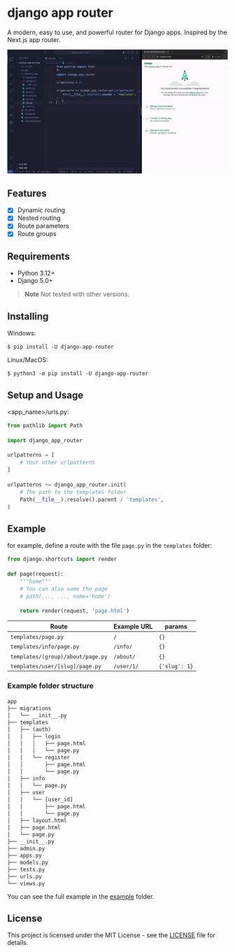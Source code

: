 # django app router

A modern, easy to use, and powerful router for Django apps. Inspired by the Next.js app router.

![Django App Router](https://raw.githubusercontent.com/staciax/django-app-router/master/docs/django-app-router-800.gif)

## Features

- [x] Dynamic routing
- [x] Nested routing
- [x] Route parameters
- [x] Route groups

## Requirements


- Python 3.12+
- Django 5.0+

> **Note**
> Not tested with other versions.

## Installing

Windows: <br>

```
$ pip install -U django-app-router
```

Linux/MacOS:

```
$ python3 -m pip install -U django-app-router
```

## Setup and Usage

<app_name>/urls.py:

```python
from pathlib import Path

import django_app_router

urlpatterns = [
    # Your other urlpatterns
]

urlpatterns += django_app_router.init(
    # The path to the templates folder
    Path(__file__).resolve().parent / 'templates',
)
```

## Example

for example, define a route with the file `page.py` in the `templates` folder:

```python
from django.shortcuts import render

def page(request):
    """home"""
    # You can also name the page
    # path(..., ..., name='home')

    return render(request, 'page.html')

```

| Route                             | Example URL | params        |
| --------------------------------- | ----------- | ------------- |
| `templates/page.py`               | `/`         | `{}`          |
| `templates/info/page.py`          | `/info/`    | `{}`          |
| `templates/(group)/about/page.py` | `/about/`   | `{}`          |
| `templates/user/[slug]/page.py`   | `/user/1/`  | `{'slug': 1}` |

### Example folder structure

```
app
├── migrations
│   └── __init__.py
├── templates
│   ├── (auth)
│   │   ├── login
│   │   │   ├── page.html
│   │   │   └── page.py
│   │   └── register
│   │       ├── page.html
│   │       └── page.py
│   ├── info
│   │   └── page.py
│   ├── user
│   │   └── [user_id]
│   │       ├── page.html
│   │       └── page.py
│   ├── layout.html
│   ├── page.html
│   └── page.py
├── __init__.py
├── admin.py
├── apps.py
├── models.py
├── tests.py
├── urls.py
└── views.py
```

You can see the full example in the [example](example) folder.

## License

This project is licensed under the MIT License - see the [LICENSE](LICENSE) file for details.
